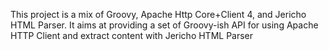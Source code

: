 This project is a mix of Groovy, Apache Http Core+Client 4, and Jericho HTML Parser. It aims at providing a set of Groovy-ish API for using Apache HTTP Client and extract content with Jericho HTML Parser